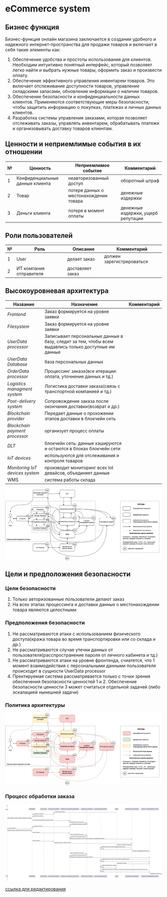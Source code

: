 # eCommerce system

## Бизнес функция

Бизнес-функция онлайн магазина заключается в создании удобного и надежного интернет-пространства для продажи товаров и включает в себя такие элементы как:

   1. Обеспечение удобства и простоты использования для клиентов. Необходим интуитивно понятный интерфейс, который позволяет легко найти и выбрать нужные товары, оформить заказ и произвести оплату.
   2. Обеспечение эффективного управления инвентарем товаров. Это включает отслеживание доступности товаров, управление складскими запасами, обновление информации о наличии товаров.
   3. Обеспечение безопасности и конфиденциальности данных клиентов. Применяются соответствующие меры безопасности, чтобы защитить информацию о покупках, платежах и личных данных клиентов.
   4. Разработка системы управления заказами, которая позволяет отслеживать заказы, управлять инвентарем, обрабатывать платежи и организовывать доставку товаров клиентам.

## Ценности и неприемлимые события в их отношении

|№  | Ценность | Неприемлимое событие | Комментарий |
|----|----|----|----|
|1 | Конфиденциальные данные клиента | неавторизованный доступ | оборотный штраф |
|2 | Товар | потеря данных о местонахождении товара | денежные издержки |
|3 | Деньги клиента | потеря в момент оплаты | денежные издержки, ущерб репутации |

## Роли пользователей

|№  | Роль | Описание | Комментарий |
|----|----|----|----|
|1 | User | делает заказ | должен зарегистрироваться |
|2 | ИТ компания отправителя | доставляет заказ |  |

## Высокоуровневая архитектура

| Название | Назначение | Комментарий |
|----|----|----|
|*Frontend* | Заказ формируется на уровне заявки|  |
|*Filesystem* | Заказ формируется на уровне заявки|  |
|*UserData processor*  | Записывает персональные данные в базу, следит за тем, чтобы всем выдавлись только доступные им данные||
|*UserData Database*  | база персональных данных |
|*OrderData processor*  | Процессинг заказа(все итерации: оплата, уточнение данных и тд.) | |
|*Logistics managment system* | Логистика доставки заказа(связь с транспортной компанией и тд.) ||
|*Post-delivery system* | Сопровождение заказа после окончания доставки(возврат и др.) | |
|*Blockchain provider*| Передает данные о прохожении этапов доставки в блокчейн сеть|
|*Blockchain payment processor*| организует процесс оплаты |
|*DLT* | блокчейн сеть:  данные хэшируются и остаются в блоках блокчейн сети|  |  
|*IoT devices* | используются для отслеживания и контроля товаров |  |
|*Monitoring IoT devices system* | производит мониторинг всех Iot девайсов, объединяет данные|  |
|WMS| система работы склада| |

![Архитектура](./Arch.drawio.png)

## Цели и предположения безопасности

### Цели безопасности

1. Только авторизованные пользователи делают заказ
2. На всех этапах процессинга и доставки данные о местонахождении товара являются целостными

### Предположения безопасности

1. Не рассматриваются атаки с использованием физического доступа(кража товара во время транспортировки или со склада и др.)
2. Не рассматриваются случае утечки данных от пользователя(расспространение пароля от личного кабинета и тд.)
3. Не рассматриваются атаки на уровне фронтенда, счиатется, что 1 момент взаимодействия с персональными данными пользователя происходит в сущности UserData processor
4. Пректируемая система рассматривается только с точки зрения обеспечения безопасности ценностей 1 и 2. Обеспечение безопасности ценности 3 может считаться отдельной задачей (либо эскалацией нынешней задачи)

### Политика архитектуры

![Политика архитектуры](./PolArch.drawio-2.png)

### Процесс обработки заказа

![](./processofwork.png)

[ссылка для редактирования](//http://www.plantuml.com/plantuml/png/V8z1hi8W54NdNGLB-HJUhyG2XeSQHuIsCMbYRLDetBvY6nCSo91pkFVo5wAVupBS2j_6SIRhEI8OuWDPI36zSD_saxz7yc-qig1uGjSvHw86lA05-OOXWsYreHKuJYqjAK9IGjTaJgfC_2EvWz4C4FMwf6kct_vcPL9PQxPdEofKIZi9ldxhA-eiCTq-XdorDdoho9QC-UDQLmAjOEWaLRIIeAnxDbi5kMt3GF3EL_2OmDK7V0ZwcBQdeYbG5Bd6Kjm4i95ynP6jHfPa-WkxF-eibovDix1rw241WZ3MxEpip59mDE8hE0s8RN4Z4qycTafxShIXDTzpHRzfHGsNbZOux6Z72seCWC33uQ8OWVxoGy5Zc7ygT6hvdXfQKyipBd5kfKJXFVvvzF2jfGwrhzIY7iy-MAfvmS-23kHSecDDAvGl32I0NOAQJD1XJWv4dhFs16X5hON81l0P2dTWwNcfsXAXAB5elA8themm1kQY40Uj3WgwMhZYg6yuxFrGooCwdWl5GTk_AJPA4THH8n_m8rSPpNTrK5aIUEvsC0GfdhCrXYBsqgitjq-iXVFm2lLjdBN3HmxzEuY4cnk8w84fUQa-TEAUWT8RKJqzC0J47bqS__AfpFnS7YV1GHbcqYOGI0wIvc8MkWzPKbABqc1iwgkA7UtgBIXIIy-86BT7LrHxD_W9zZ-05fRgKvm660uwE7SDdy8DFMyK0AhqGlIMdFPz4HyyvN4gU244cgmgnexVkLPYo4x25QdcrdkbTyotUC0C7I1wXxVXwlIWwUJ-qLOC10U03gm3WD47NSWepPeaYpMv8CY5ndYXvREFPNydYuOP_lkc6P1U2YOibcHpibYq4ZA7OuddDTngBRK1fAyeNgRzab6Ie7IxygJucKjqU4dVsdUNTEUcndhv6vJSvKh6U28fzbpvJTtXONF4hgllZlSVFhNgGu-2viJ6pCGhuRSu8Jek1Vetla5gA_JiF7ouFkEepg4ZX3IU3dgp98t_-VZvsoTyg_e3)